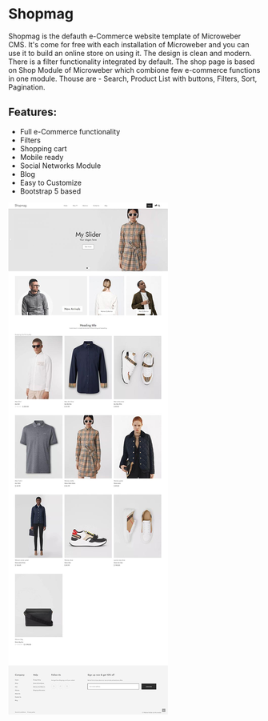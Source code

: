 # Shopmag

Shopmag is the defauth e-Commerce website template of Microweber CMS. It's come for free with each installation of Microweber and you can use it to build 
an online store on using it. The design is clean and modern. There is a filter functionality integrated by default. The shop page is based on Shop Module of Microweber
which combione few e-commerce functions in one module. Thouse are - Search, Product List with buttons, Filters, Sort, Pagination. 
## Features:

* Full e-Commerce functionality 
* Filters
* Shopping cart
* Mobile ready
* Social Networks Module
* Blog 
* Easy to Customize
* Bootstrap 5 based

![screenshot.jpg](./screenshot.jpg "")
